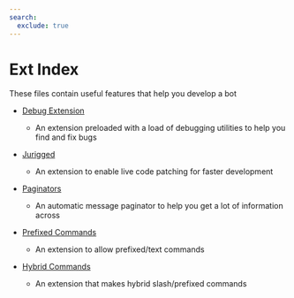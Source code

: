 ```yaml
---
search:
  exclude: true
---
```


# Ext Index

These files contain useful features that help you develop a bot

- [Debug Extension](debug_ext)
    - An extension preloaded with a load of debugging utilities to help you find and fix bugs

- [Jurigged](jurigged)
    - An extension to enable live code patching for faster development

- [Paginators](paginators)
    - An automatic message paginator to help you get a lot of information across

- [Prefixed Commands](prefixed_commands)
    - An extension to allow prefixed/text commands

- [Hybrid Commands](hybrid_commands)
    - An extension that makes hybrid slash/prefixed commands
